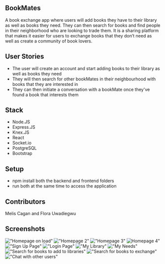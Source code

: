 ## BookMates

A book exchange app where users will add books they have to their library as well as books they need. They can then search for books and find people in their neighborhood who are looking to trade them. It is a sharing platform that makes it easier for users to exchange books that they don’t need as well as create a community of book lovers.

## User Stories

- The user will create an account and start adding books to their library as well as books they need
- They will then search for other bookMates in their neighbourhood with books that they are interested in
- They can then initiate a conversation with a bookMate once they've found a book that interests them

## Stack

- Node.JS
- Express.JS
- Knex.JS
- React
- Socket.io
- PostgreSQL
- Bootstrap

## Setup

- npm install both the backend and frontend folders
- run both at the same time to access the application

## Contributors

Melis Cagan and Flora Uwadiegwu

## Screenshots

!["Homepage on load"](https://github.com/mcagan/bookMates/blob/master/client/public/Screenshots/Homepage_1_.png?raw=true)
!["Homepage 2"](https://github.com/mcagan/bookMates/blob/master/client/public/Screenshots/Homepage_2_.png?raw=true)
!["Homepage 3"](https://github.com/mcagan/bookMates/blob/master/client/public/Screenshots/Homepage_3_.png?raw=true)
![Homepage 4"](https://github.com/mcagan/bookMates/blob/master/client/public/Screenshots/Homepage_4_.png?raw=true)
!["Sign Up Page"](https://github.com/mcagan/bookMates/blob/master/client/public/Screenshots/Signup_.png?raw=true)
!["Login Page"](https://github.com/mcagan/bookMates/blob/master/client/public/Screenshots/Login_.png?raw=true)
!["My Library"](https://github.com/mcagan/bookMates/blob/master/client/public/Screenshots/My%20library_.png?raw=true)
!["My Needs"](https://github.com/mcagan/bookMates/blob/master/client/public/Screenshots/My%20needs_.png?raw=true)
!["Search for books to add to libraries"](https://github.com/mcagan/bookMates/blob/master/client/public/Screenshots/LiveSearch._png?raw=true)
!["Search for books to exchange"](https://github.com/mcagan/bookMates/blob/master/client/public/Screenshots/Explore_.png?raw=true)
!["Chat with other users"](https://github.com/mcagan/bookMates/blob/master/client/public/Screenshots/Chat_.png?raw=true)
